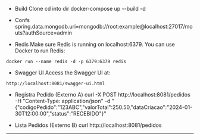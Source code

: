 - Build
Clone
cd into dir
docker-compose up --build -d

- Confs
spring.data.mongodb.uri=mongodb://root:example@localhost:27017/mouts?authSource=admin

- Redis
Make sure Redis is running on localhost:6379. You can use Docker to run Redis:
```
docker run --name redis -d -p 6379:6379 redis
```

- Swagger UI
Access the Swagger UI at:
```
http://localhost:8081/swagger-ui.html
```

- Registra Pedido (Externo A)
curl -X POST http://localhost:8081/pedidos -H "Content-Type: application/json" -d "{\"codigoPedido\":\"123ABC\",\"valorTotal\":250.50,\"dataCriacao\":\"2024-01-30T12:00:00\",\"status\":\"RECEBIDO\"}"

- Lista Pedidos (Externo B)
curl http://localhost:8081/pedidos



--------------------------------------------------------------------------------------------------